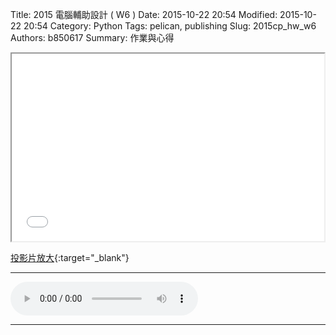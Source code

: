 Title: 2015 電腦輔助設計 ( W6 )
Date: 2015-10-22 20:54
Modified: 2015-10-22 20:54
Category: Python
Tags: pelican, publishing
Slug: 2015cp_hw_w6
Authors: b850617
Summary: 作業與心得

<iframe src="simplest4.html" width="500" height="300"></iframe>

[投影片放大](simplest4.html){:target="_blank"}
<br>
<hr>
<html>
<head>
<title>Okawari - Flower Dance</title>
</head>
<body>
    <audio controls pause loop>
        <source src="https://copy.com/CSFSa3wmtt1OQg8P">
        <source src="https://copy.com/BLsMgIEpQGcjke4s">
    </audio>
</body>
</html>
<hr>
<br>


